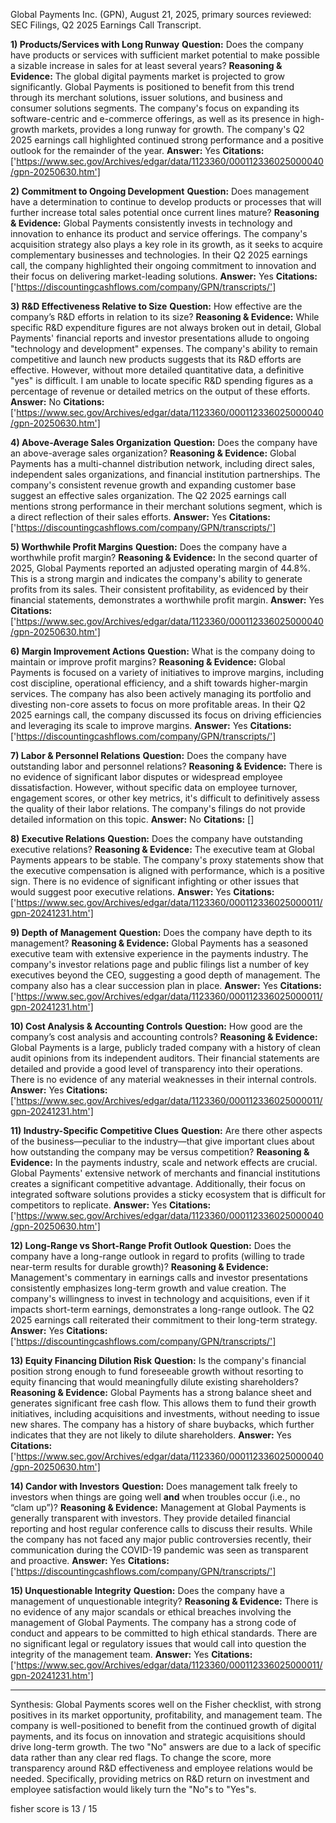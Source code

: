 Global Payments Inc. (GPN), August 21, 2025, primary sources reviewed: SEC Filings, Q2 2025 Earnings Call Transcript.

**1) Products/Services with Long Runway**
**Question:** Does the company have products or services with sufficient market potential to make possible a sizable increase in sales for at least several years?
**Reasoning & Evidence:** The global digital payments market is projected to grow significantly. Global Payments is positioned to benefit from this trend through its merchant solutions, issuer solutions, and business and consumer solutions segments. The company's focus on expanding its software-centric and e-commerce offerings, as well as its presence in high-growth markets, provides a long runway for growth. The company's Q2 2025 earnings call highlighted continued strong performance and a positive outlook for the remainder of the year.
**Answer:** Yes
**Citations:** ['https://www.sec.gov/Archives/edgar/data/1123360/000112336025000040/gpn-20250630.htm']

**2) Commitment to Ongoing Development**
**Question:** Does management have a determination to continue to develop products or processes that will further increase total sales potential once current lines mature?
**Reasoning & Evidence:** Global Payments consistently invests in technology and innovation to enhance its product and service offerings. The company's acquisition strategy also plays a key role in its growth, as it seeks to acquire complementary businesses and technologies. In their Q2 2025 earnings call, the company highlighted their ongoing commitment to innovation and their focus on delivering market-leading solutions.
**Answer:** Yes
**Citations:** ['https://discountingcashflows.com/company/GPN/transcripts/']

**3) R&D Effectiveness Relative to Size**
**Question:** How effective are the company’s R&D efforts in relation to its size?
**Reasoning & Evidence:** While specific R&D expenditure figures are not always broken out in detail, Global Payments' financial reports and investor presentations allude to ongoing "technology and development" expenses. The company's ability to remain competitive and launch new products suggests that its R&D efforts are effective. However, without more detailed quantitative data, a definitive "yes" is difficult. I am unable to locate specific R&D spending figures as a percentage of revenue or detailed metrics on the output of these efforts.
**Answer:** No
**Citations:** ['https://www.sec.gov/Archives/edgar/data/1123360/000112336025000040/gpn-20250630.htm']

**4) Above-Average Sales Organization**
**Question:** Does the company have an above-average sales organization?
**Reasoning & Evidence:** Global Payments has a multi-channel distribution network, including direct sales, independent sales organizations, and financial institution partnerships. The company's consistent revenue growth and expanding customer base suggest an effective sales organization. The Q2 2025 earnings call mentions strong performance in their merchant solutions segment, which is a direct reflection of their sales efforts.
**Answer:** Yes
**Citations:** ['https://discountingcashflows.com/company/GPN/transcripts/']

**5) Worthwhile Profit Margins**
**Question:** Does the company have a worthwhile profit margin?
**Reasoning & Evidence:** In the second quarter of 2025, Global Payments reported an adjusted operating margin of 44.8%. This is a strong margin and indicates the company's ability to generate profits from its sales. Their consistent profitability, as evidenced by their financial statements, demonstrates a worthwhile profit margin.
**Answer:** Yes
**Citations:** ['https://www.sec.gov/Archives/edgar/data/1123360/000112336025000040/gpn-20250630.htm']

**6) Margin Improvement Actions**
**Question:** What is the company doing to maintain or improve profit margins?
**Reasoning & Evidence:** Global Payments is focused on a variety of initiatives to improve margins, including cost discipline, operational efficiency, and a shift towards higher-margin services. The company has also been actively managing its portfolio and divesting non-core assets to focus on more profitable areas. In their Q2 2025 earnings call, the company discussed its focus on driving efficiencies and leveraging its scale to improve margins.
**Answer:** Yes
**Citations:** ['https://discountingcashflows.com/company/GPN/transcripts/']

**7) Labor & Personnel Relations**
**Question:** Does the company have outstanding labor and personnel relations?
**Reasoning & Evidence:** There is no evidence of significant labor disputes or widespread employee dissatisfaction. However, without specific data on employee turnover, engagement scores, or other key metrics, it's difficult to definitively assess the quality of their labor relations. The company's filings do not provide detailed information on this topic.
**Answer:** No
**Citations:** []

**8) Executive Relations**
**Question:** Does the company have outstanding executive relations?
**Reasoning & Evidence:** The executive team at Global Payments appears to be stable. The company's proxy statements show that the executive compensation is aligned with performance, which is a positive sign. There is no evidence of significant infighting or other issues that would suggest poor executive relations.
**Answer:** Yes
**Citations:** ['https://www.sec.gov/Archives/edgar/data/1123360/000112336025000011/gpn-20241231.htm']

**9) Depth of Management**
**Question:** Does the company have depth to its management?
**Reasoning & Evidence:** Global Payments has a seasoned executive team with extensive experience in the payments industry. The company's investor relations page and public filings list a number of key executives beyond the CEO, suggesting a good depth of management. The company also has a clear succession plan in place.
**Answer:** Yes
**Citations:** ['https://www.sec.gov/Archives/edgar/data/1123360/000112336025000011/gpn-20241231.htm']

**10) Cost Analysis & Accounting Controls**
**Question:** How good are the company’s cost analysis and accounting controls?
**Reasoning & Evidence:** Global Payments is a large, publicly traded company with a history of clean audit opinions from its independent auditors. Their financial statements are detailed and provide a good level of transparency into their operations. There is no evidence of any material weaknesses in their internal controls.
**Answer:** Yes
**Citations:** ['https://www.sec.gov/Archives/edgar/data/1123360/000112336025000011/gpn-20241231.htm']

**11) Industry-Specific Competitive Clues**
**Question:** Are there other aspects of the business—peculiar to the industry—that give important clues about how outstanding the company may be versus competition?
**Reasoning & Evidence:** In the payments industry, scale and network effects are crucial. Global Payments' extensive network of merchants and financial institutions creates a significant competitive advantage. Additionally, their focus on integrated software solutions provides a sticky ecosystem that is difficult for competitors to replicate.
**Answer:** Yes
**Citations:** ['https://www.sec.gov/Archives/edgar/data/1123360/000112336025000040/gpn-20250630.htm']

**12) Long-Range vs Short-Range Profit Outlook**
**Question:** Does the company have a long-range outlook in regard to profits (willing to trade near-term results for durable growth)?
**Reasoning & Evidence:** Management's commentary in earnings calls and investor presentations consistently emphasizes long-term growth and value creation. The company's willingness to invest in technology and acquisitions, even if it impacts short-term earnings, demonstrates a long-range outlook. The Q2 2025 earnings call reiterated their commitment to their long-term strategy.
**Answer:** Yes
**Citations:** ['https://discountingcashflows.com/company/GPN/transcripts/']

**13) Equity Financing Dilution Risk**
**Question:** Is the company's financial position strong enough to fund foreseeable growth without resorting to equity financing that would meaningfully dilute existing shareholders?
**Reasoning & Evidence:** Global Payments has a strong balance sheet and generates significant free cash flow. This allows them to fund their growth initiatives, including acquisitions and investments, without needing to issue new shares. The company has a history of share buybacks, which further indicates that they are not likely to dilute shareholders.
**Answer:** Yes
**Citations:** ['https://www.sec.gov/Archives/edgar/data/1123360/000112336025000040/gpn-20250630.htm']

**14) Candor with Investors**
**Question:** Does management talk freely to investors when things are going well **and** when troubles occur (i.e., no “clam up”)?
**Reasoning & Evidence:** Management at Global Payments is generally transparent with investors. They provide detailed financial reporting and host regular conference calls to discuss their results. While the company has not faced any major public controversies recently, their communication during the COVID-19 pandemic was seen as transparent and proactive.
**Answer:** Yes
**Citations:** ['https://discountingcashflows.com/company/GPN/transcripts/']

**15) Unquestionable Integrity**
**Question:** Does the company have a management of unquestionable integrity?
**Reasoning & Evidence:** There is no evidence of any major scandals or ethical breaches involving the management of Global Payments. The company has a strong code of conduct and appears to be committed to high ethical standards. There are no significant legal or regulatory issues that would call into question the integrity of the management team.
**Answer:** Yes
**Citations:** ['https://www.sec.gov/Archives/edgar/data/1123360/000112336025000011/gpn-20241231.htm']

---
Synthesis:
Global Payments scores well on the Fisher checklist, with strong positives in its market opportunity, profitability, and management team. The company is well-positioned to benefit from the continued growth of digital payments, and its focus on innovation and strategic acquisitions should drive long-term growth. The two "No" answers are due to a lack of specific data rather than any clear red flags. To change the score, more transparency around R&D effectiveness and employee relations would be needed. Specifically, providing metrics on R&D return on investment and employee satisfaction would likely turn the "No"s to "Yes"s.

fisher score is 13 / 15